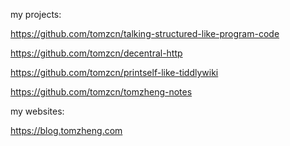 my projects:

https://github.com/tomzcn/talking-structured-like-program-code

https://github.com/tomzcn/decentral-http

https://github.com/tomzcn/printself-like-tiddlywiki

https://github.com/tomzcn/tomzheng-notes

my websites:

https://blog.tomzheng.com


<!--

### Hi there 👋

**tomzcn/tomzcn** is a ✨ _special_ ✨ repository because its `README.md` (this file) appears on your GitHub profile.

Here are some ideas to get you started:

- 🔭 I’m currently working on ...
- 🌱 I’m currently learning ...
- 👯 I’m looking to collaborate on ...
- 🤔 I’m looking for help with ...
- 💬 Ask me about ...
- 📫 How to reach me: ...
- 😄 Pronouns: ...
- ⚡ Fun fact: ...
-->
